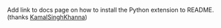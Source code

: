 Add link to docs page on how to install the Python extension to README. (thanks [KamalSinghKhanna](https://github.com/KamalSinghKhanna))
